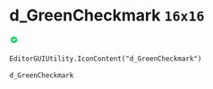 # d_GreenCheckmark `16x16`
<img src="/img/d_GreenCheckmark.png" width=16 height=16>

``` CSharp
EditorGUIUtility.IconContent("d_GreenCheckmark")
```
```
d_GreenCheckmark
```
